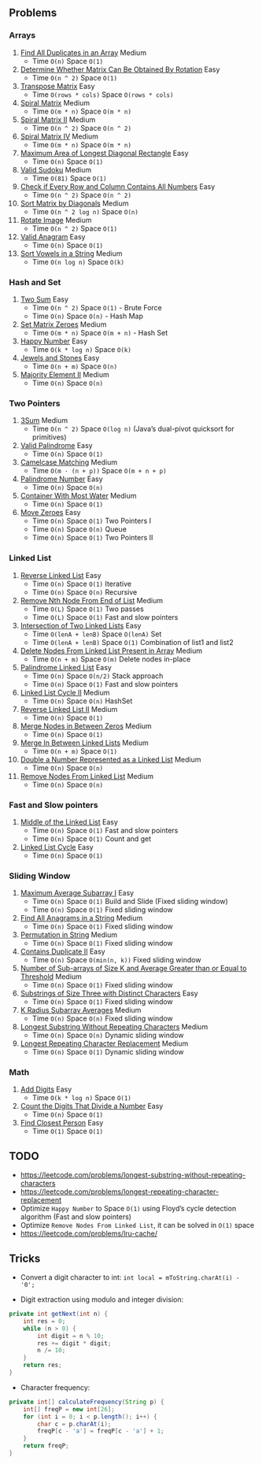 ## Problems

### Arrays

1. [Find All Duplicates in an Array](https://leetcode.com/problems/find-all-duplicates-in-an-array) Medium
   - Time `O(n)` Space `O(1)`
2. [Determine Whether Matrix Can Be Obtained By Rotation](https://leetcode.com/problems/determine-whether-matrix-can-be-obtained-by-rotation) Easy
   - Time `O(n ^ 2)` Space `O(1)`
3. [Transpose Matrix](https://leetcode.com/problems/transpose-matrix) Easy
   - Time `O(rows * cols)` Space `O(rows * cols)`
4. [Spiral Matrix](https://leetcode.com/problems/spiral-matrix) Medium
   - Time `O(m * n)` Space `O(m * n)`
5. [Spiral Matrix II](https://leetcode.com/problems/spiral-matrix-ii) Medium
   - Time `O(n ^ 2)` Space `O(n ^ 2)`
6. [Spiral Matrix IV](https://leetcode.com/problems/spiral-matrix-iv) Medium
   - Time `O(m * n)` Space `O(m * n)`
7. [Maximum Area of Longest Diagonal Rectangle](https://leetcode.com/problems/maximum-area-of-longest-diagonal-rectangle) Easy
   - Time `O(n)` Space `O(1)`
8. [Valid Sudoku](https://leetcode.com/problems/valid-sudoku) Medium
   - Time `O(81)` Space `O(1)`
9. [Check if Every Row and Column Contains All Numbers](https://leetcode.com/problems/check-if-every-row-and-column-contains-all-numbers) Easy
   - Time `O(n ^ 2)` Space `O(n ^ 2)`
10. [Sort Matrix by Diagonals](https://leetcode.com/problems/sort-matrix-by-diagonals) Medium
    - Time `O(n ^ 2 log n)` Space `O(n)`
11. [Rotate Image](https://leetcode.com/problems/rotate-image) Medium
    - Time `O(n ^ 2)` Space `O(1)`
12. [Valid Anagram](https://leetcode.com/problems/valid-anagram) Easy
    - Time `O(n)` Space `O(1)`
13. [Sort Vowels in a String](https://leetcode.com/problems/sort-vowels-in-a-string) Medium
    - Time `O(n log n)` Space `O(k)`

### Hash and Set

1. [Two Sum](https://leetcode.com/problems/two-sum) Easy
   - Time `O(n ^ 2)` Space `O(1)` - Brute Force
   - Time `O(n)` Space `O(n)` - Hash Map
2. [Set Matrix Zeroes](https://leetcode.com/problems/set-matrix-zeroes) Medium
   - Time `O(m * n)` Space `O(m + n)` - Hash Set
3. [Happy Number](https://leetcode.com/problems/happy-number) Easy
   - Time `O(k * log n)` Space `O(k)`
4. [Jewels and Stones](https://leetcode.com/problems/jewels-and-stones) Easy
   - Time `O(n + m)` Space `O(n)`
5. [Majority Element II](https://leetcode.com/problems/majority-element-ii) Medium
   - Time `O(n)` Space `O(n)`

### Two Pointers

1. [3Sum](https://leetcode.com/problems/3sum) Medium
   - Time `O(n ^ 2)` Space `O(log n)` (Java’s dual-pivot quicksort for primitives)
2. [Valid Palindrome](https://leetcode.com/problems/valid-palindrome) Easy
   - Time `O(n)` Space `O(1)`
3. [Camelcase Matching](https://leetcode.com/problems/camelcase-matching) Medium
   - Time `O(m · (n + p))` Space `O(m + n + p)`
4. [Palindrome Number](https://leetcode.com/problems/palindrome-number) Easy
   - Time `O(n)` Space `O(n)`
5. [Container With Most Water](https://leetcode.com/problems/container-with-most-water) Medium
   - Time `O(n)` Space `O(1)`
6. [Move Zeroes](https://leetcode.com/problems/move-zeroes) Easy
   - Time `O(n)` Space `O(1)` Two Pointers I
   - Time `O(n)` Space `O(n)` Queue
   - Time `O(n)` Space `O(1)` Two Pointers II

### Linked List

1. [Reverse Linked List](https://leetcode.com/problems/reverse-linked-list) Easy
   - Time `O(n)` Space `O(1)` Iterative
   - Time `O(n)` Space `O(n)` Recursive
2. [Remove Nth Node From End of List](https://leetcode.com/problems/remove-nth-node-from-end-of-list) Medium
   - Time `O(L)` Space `O(1)` Two passes
   - Time `O(L)` Space `O(1)` Fast and slow pointers
3. [Intersection of Two Linked Lists](https://leetcode.com/problems/intersection-of-two-linked-lists) Easy
   - Time `O(lenA + lenB)` Space `O(lenA)` Set
   - Time `O(lenA + lenB)` Space `O(1)` Combination of list1 and list2
4. [Delete Nodes From Linked List Present in Array](https://leetcode.com/problems/delete-nodes-from-linked-list-present-in-array) Medium
   - Time `O(n + m)` Space `O(m)` Delete nodes in-place
5. [Palindrome Linked List](https://leetcode.com/problems/palindrome-linked-list) Easy 
   - Time `O(n)` Space `O(n/2)` Stack approach
   - Time `O(n)` Space `O(1)` Fast and slow pointers
6. [Linked List Cycle II](https://leetcode.com/problems/linked-list-cycle-ii) Medium
   - Time `O(n)` Space `O(n)` HashSet
7. [Reverse Linked List II](https://leetcode.com/problems/reverse-linked-list-ii) Medium
   - Time `O(n)` Space `O(1)`
8. [Merge Nodes in Between Zeros](https://leetcode.com/problems/merge-nodes-in-between-zeros) Medium
   - Time `O(n)` Space `O(1)`
9. [Merge In Between Linked Lists](https://leetcode.com/problems/merge-in-between-linked-lists) Medium
   - Time `O(n + m)` Space `O(1)`
10. [Double a Number Represented as a Linked List](https://leetcode.com/problems/double-a-number-represented-as-a-linked-list) Medium
    - Time `O(n)` Space `O(n)`
11. [Remove Nodes From Linked List](https://leetcode.com/problems/remove-nodes-from-linked-list) Medium
    - Time `O(n)` Space `O(n)`

### Fast and Slow pointers

1. [Middle of the Linked List](https://leetcode.com/problems/middle-of-the-linked-list) Easy
   - Time `O(n)` Space `O(1)` Fast and slow pointers
   - Time `O(n)` Space `O(1)` Count and get
2. [Linked List Cycle](https://leetcode.com/problems/linked-list-cycle) Easy
   - Time `O(n)` Space `O(1)`

### Sliding Window

1. [Maximum Average Subarray I](https://leetcode.com/problems/maximum-average-subarray-i) Easy
   - Time `O(n)` Space `O(1)` Build and Slide (Fixed sliding window)
   - Time `O(n)` Space `O(1)` Fixed sliding window
2. [Find All Anagrams in a String](https://leetcode.com/problems/find-all-anagrams-in-a-string) Medium
   - Time `O(n)` Space `O(1)` Fixed sliding window
3. [Permutation in String](https://leetcode.com/problems/permutation-in-string) Medium
   - Time `O(n)` Space `O(1)` Fixed sliding window
4. [Contains Duplicate II](https://leetcode.com/problems/contains-duplicate-ii) Easy
   - Time `O(n)` Space `O(min(n, k))` Fixed sliding window
5. [Number of Sub-arrays of Size K and Average Greater than or Equal to Threshold](https://leetcode.com/problems/number-of-sub-arrays-of-size-k-and-average-greater-than-or-equal-to-threshold) Medium
   - Time `O(n)` Space `O(1)` Fixed sliding window
6. [Substrings of Size Three with Distinct Characters](https://leetcode.com/problems/substrings-of-size-three-with-distinct-characters) Easy
   - Time `O(n)` Space `O(1)` Fixed sliding window
7. [K Radius Subarray Averages](https://leetcode.com/problems/k-radius-subarray-averages) Medium
   - Time `O(n)` Space `O(n)` Fixed sliding window
8. [Longest Substring Without Repeating Characters](https://leetcode.com/problems/longest-substring-without-repeating-characters) Medium
   - Time `O(n)` Space `O(n)` Dynamic sliding window
9. [Longest Repeating Character Replacement](https://leetcode.com/problems/longest-repeating-character-replacement) Medium
   - Time `O(n)` Space `O(1)` Dynamic sliding window

### Math

1. [Add Digits](https://leetcode.com/problems/add-digits) Easy
   - Time `O(k * log n)` Space `O(1)`
2. [Count the Digits That Divide a Number](https://leetcode.com/problems/count-the-digits-that-divide-a-number) Easy
   - Time `O(n)` Space `O(1)`
3. [Find Closest Person](https://leetcode.com/problems/find-closest-person) Easy
   - Time `O(1)` Space `O(1)`

## TODO

- https://leetcode.com/problems/longest-substring-without-repeating-characters
- https://leetcode.com/problems/longest-repeating-character-replacement
- Optimize `Happy Number` to Space `O(1)` using Floyd’s cycle detection algorithm (Fast and slow pointers)
- Optimize `Remove Nodes From Linked List`, it can be solved in `O(1)` space
- https://leetcode.com/problems/lru-cache/

## Tricks

- Convert a digit character to int: `int local = mToString.charAt(i) - '0';`

- Digit extraction using modulo and integer division:

```java
private int getNext(int n) {
    int res = 0;
    while (n > 0) {
        int digit = n % 10;
        res += digit * digit;
        n /= 10;
    }
    return res;
}
`````
- Character frequency:

```java
private int[] calculateFrequency(String p) {
    int[] freqP = new int[26];
    for (int i = 0; i < p.length(); i++) {
        char c = p.charAt(i);
        freqP[c - 'a'] = freqP[c - 'a'] + 1;
    }
    return freqP;
}
`````